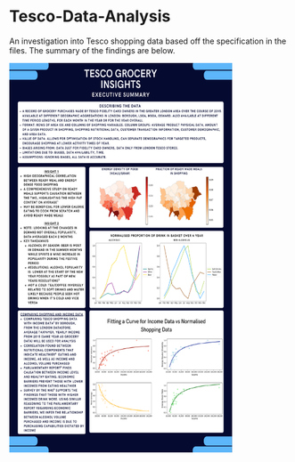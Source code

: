 # Tesco-Data-Analysis

An investigation into Tesco shopping data based off the specification in the files.
The summary of the findings are below.

<img src="Tesco Grocery Insights.pdf" alt="alt text" width="400" height="700">

